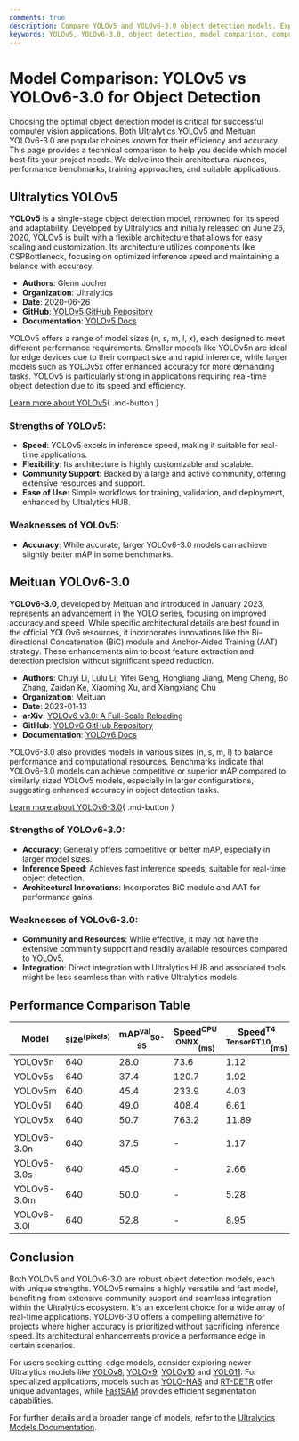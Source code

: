 ```yaml
---
comments: true
description: Compare YOLOv5 and YOLOv6-3.0 object detection models. Explore their architecture, performance, and applications to choose the best fit for your needs.
keywords: YOLOv5, YOLOv6-3.0, object detection, model comparison, computer vision, Ultralytics, Meituan, YOLO series, performance benchmarks, real-time detection
---
```


# Model Comparison: YOLOv5 vs YOLOv6-3.0 for Object Detection

Choosing the optimal object detection model is critical for successful computer vision applications. Both Ultralytics YOLOv5 and Meituan YOLOv6-3.0 are popular choices known for their efficiency and accuracy. This page provides a technical comparison to help you decide which model best fits your project needs. We delve into their architectural nuances, performance benchmarks, training approaches, and suitable applications.

<script async src="https://cdn.jsdelivr.net/npm/chart.js"></script>
<script defer src="../../javascript/benchmark.js"></script>

<canvas id="modelComparisonChart" width="1024" height="400" active-models='["YOLOv5", "YOLOv6-3.0"]'></canvas>

## Ultralytics YOLOv5

**YOLOv5** is a single-stage object detection model, renowned for its speed and adaptability. Developed by Ultralytics and initially released on June 26, 2020, YOLOv5 is built with a flexible architecture that allows for easy scaling and customization. Its architecture utilizes components like CSPBottleneck, focusing on optimized inference speed and maintaining a balance with accuracy.

- **Authors**: Glenn Jocher
- **Organization**: Ultralytics
- **Date**: 2020-06-26
- **GitHub**: [YOLOv5 GitHub Repository](https://github.com/ultralytics/yolov5)
- **Documentation**: [YOLOv5 Docs](https://docs.ultralytics.com/models/yolov5/)

YOLOv5 offers a range of model sizes (n, s, m, l, x), each designed to meet different performance requirements. Smaller models like YOLOv5n are ideal for edge devices due to their compact size and rapid inference, while larger models such as YOLOv5x offer enhanced accuracy for more demanding tasks. YOLOv5 is particularly strong in applications requiring real-time object detection due to its speed and efficiency.

[Learn more about YOLOv5](https://docs.ultralytics.com/models/yolov5/){ .md-button }

### Strengths of YOLOv5:

- **Speed**: YOLOv5 excels in inference speed, making it suitable for real-time applications.
- **Flexibility**: Its architecture is highly customizable and scalable.
- **Community Support**: Backed by a large and active community, offering extensive resources and support.
- **Ease of Use**: Simple workflows for training, validation, and deployment, enhanced by Ultralytics HUB.

### Weaknesses of YOLOv5:

- **Accuracy**: While accurate, larger YOLOv6-3.0 models can achieve slightly better mAP in some benchmarks.

## Meituan YOLOv6-3.0

**YOLOv6-3.0**, developed by Meituan and introduced in January 2023, represents an advancement in the YOLO series, focusing on improved accuracy and speed. While specific architectural details are best found in the official YOLOv6 resources, it incorporates innovations like the Bi-directional Concatenation (BiC) module and Anchor-Aided Training (AAT) strategy. These enhancements aim to boost feature extraction and detection precision without significant speed reduction.

- **Authors**: Chuyi Li, Lulu Li, Yifei Geng, Hongliang Jiang, Meng Cheng, Bo Zhang, Zaidan Ke, Xiaoming Xu, and Xiangxiang Chu
- **Organization**: Meituan
- **Date**: 2023-01-13
- **arXiv**: [YOLOv6 v3.0: A Full-Scale Reloading](https://arxiv.org/abs/2301.05586)
- **GitHub**: [YOLOv6 GitHub Repository](https://github.com/meituan/YOLOv6)
- **Documentation**: [YOLOv6 Docs](https://docs.ultralytics.com/models/yolov6/)

YOLOv6-3.0 also provides models in various sizes (n, s, m, l) to balance performance and computational resources. Benchmarks indicate that YOLOv6-3.0 models can achieve competitive or superior mAP compared to similarly sized YOLOv5 models, especially in larger configurations, suggesting enhanced accuracy in object detection tasks.

[Learn more about YOLOv6-3.0](https://docs.ultralytics.com/models/yolov6/){ .md-button }

### Strengths of YOLOv6-3.0:

- **Accuracy**: Generally offers competitive or better mAP, especially in larger model sizes.
- **Inference Speed**: Achieves fast inference speeds, suitable for real-time object detection.
- **Architectural Innovations**: Incorporates BiC module and AAT for performance gains.

### Weaknesses of YOLOv6-3.0:

- **Community and Resources**: While effective, it may not have the extensive community support and readily available resources compared to YOLOv5.
- **Integration**: Direct integration with Ultralytics HUB and associated tools might be less seamless than with native Ultralytics models.

## Performance Comparison Table

| Model       | size<sup>(pixels) | mAP<sup>val</sup><sub>50-95</sub> | Speed<sup>CPU ONNX</sup><sub>(ms)</sub> | Speed<sup>T4 TensorRT10</sup><sub>(ms)</sub> | params<sup>(M)</sup> | FLOPs<sup>(B)</sup> |
| ----------- | ----------------- | --------------------------------- | --------------------------------------- | -------------------------------------------- | -------------------- | ------------------- |
| YOLOv5n     | 640               | 28.0                              | 73.6                                    | 1.12                                         | 2.6                  | 7.7                 |
| YOLOv5s     | 640               | 37.4                              | 120.7                                   | 1.92                                         | 9.1                  | 24.0                |
| YOLOv5m     | 640               | 45.4                              | 233.9                                   | 4.03                                         | 25.1                 | 64.2                |
| YOLOv5l     | 640               | 49.0                              | 408.4                                   | 6.61                                         | 53.2                 | 135.0               |
| YOLOv5x     | 640               | 50.7                              | 763.2                                   | 11.89                                        | 97.2                 | 246.4               |
|             |                   |                                   |                                         |                                              |                      |                     |
| YOLOv6-3.0n | 640               | 37.5                              | -                                       | 1.17                                         | 4.7                  | 11.4                |
| YOLOv6-3.0s | 640               | 45.0                              | -                                       | 2.66                                         | 18.5                 | 45.3                |
| YOLOv6-3.0m | 640               | 50.0                              | -                                       | 5.28                                         | 34.9                 | 85.8                |
| YOLOv6-3.0l | 640               | 52.8                              | -                                       | 8.95                                         | 59.6                 | 150.7               |

## Conclusion

Both YOLOv5 and YOLOv6-3.0 are robust object detection models, each with unique strengths. YOLOv5 remains a highly versatile and fast model, benefiting from extensive community support and seamless integration within the Ultralytics ecosystem. It's an excellent choice for a wide array of real-time applications. YOLOv6-3.0 offers a compelling alternative for projects where higher accuracy is prioritized without sacrificing inference speed. Its architectural enhancements provide a performance edge in certain scenarios.

For users seeking cutting-edge models, consider exploring newer Ultralytics models like [YOLOv8](https://docs.ultralytics.com/models/yolov8/), [YOLOv9](https://docs.ultralytics.com/models/yolov9/), [YOLOv10](https://docs.ultralytics.com/models/yolov10/) and [YOLO11](https://docs.ultralytics.com/models/yolo11/). For specialized applications, models such as [YOLO-NAS](https://docs.ultralytics.com/models/yolo-nas/) and [RT-DETR](https://docs.ultralytics.com/models/rtdetr/) offer unique advantages, while [FastSAM](https://docs.ultralytics.com/models/fast-sam/) provides efficient segmentation capabilities.

For further details and a broader range of models, refer to the [Ultralytics Models Documentation](https://docs.ultralytics.com/models/).
